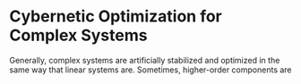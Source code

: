# Cybernetic Optimization for Complex Systems

Generally, complex systems are artificially stabilized and optimized in the same way that linear systems are. Sometimes, higher-order components are 
